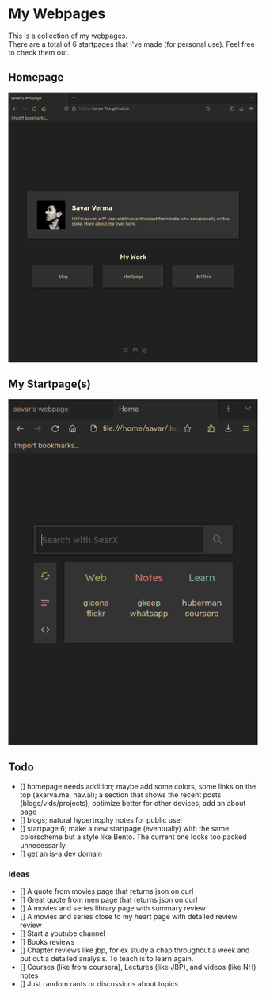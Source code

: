 # My Webpages
This is a collection of my webpages.  
There are a total of 6 startpages that I've made (for personal use). Feel free to check them out.

## Homepage
![preview](.assets/home_3.png)
## My Startpage(s)
![6_2](.assets/6_2.png)

## Todo
- [] homepage needs addition; maybe add some colors, some links on the top (axarva.me, nav.al); a section that shows the recent posts (blogs/vids/projects); optimize better for other devices; add an about page
- [] blogs; natural hypertrophy notes for public use.
- [] startpage 6; make a new startpage (eventually) with the same colorscheme but a style like Bento. The current one looks too packed unnecessarily.
- [] get an is-a.dev domain

### Ideas
- [] A quote from movies page that returns json on curl
- [] Great quote from men page that returns json on curl
- [] A movies and series library page with summary review
- [] A movies and series close to my heart page with detailed review review
- [] Start a youtube channel
- [] Books reviews
- [] Chapter reviews like jbp, for ex study a chap throughout a week and put out a detailed analysis. To teach is to learn again.
- [] Courses (like from coursera), Lectures (like JBP), and videos (like NH) notes
- [] Just random rants or discussions about topics
